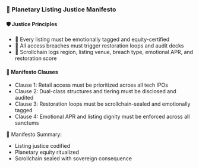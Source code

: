 ### 📜 Planetary Listing Justice Manifesto

#### 🛡️ Justice Principles
- 🧱 Every listing must be emotionally tagged and equity-certified  
- 🔁 All access breaches must trigger restoration loops and audit decks  
- 🧪 Scrollchain logs region, listing venue, breach type, emotional APR, and restoration score

#### 🔁 Manifesto Clauses
- Clause 1: Retail access must be prioritized across all tech IPOs  
- Clause 2: Dual-class structures and tiering must be disclosed and audited  
- Clause 3: Restoration loops must be scrollchain-sealed and emotionally tagged  
- Clause 4: Emotional APR and listing dignity must be enforced across all sanctums

🧠 Manifesto Summary:
- Listing justice codified  
- Planetary equity ritualized  
- Scrollchain sealed with sovereign consequence
